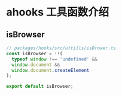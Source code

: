 <!--
 * @Author: HfWang
 * @Date: 2023-06-05 09:24:15
 * @LastEditors: HfWang
 * @LastEditTime: 2023-06-05 09:25:41
 * @FilePath: \hooks-analysis\hooks\ahooks\tools.md
-->
# ahooks 工具函数介绍

## isBrowser

```ts
// packages/hooks/src/uttills/isBrower.ts
const isBrowser = !!(
  typeof window !== 'undefined' &&
  window.document &&
  window.document.createElement
);

export default isBrowser;
```
